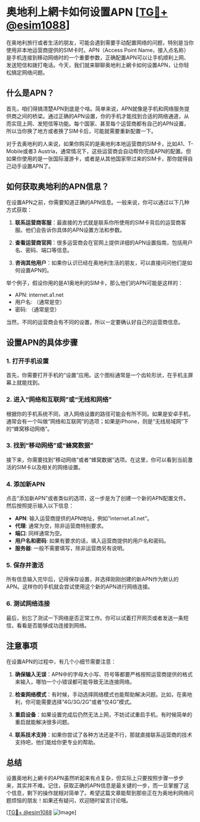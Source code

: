 # 奥地利上網卡如何设置APN [[TG💪+ @esim1088](https://t.me/s/esim1088)]

在奥地利旅行或者生活的朋友，可能会遇到需要手动配置网络的问题，特别是当你使用非本地运营商提供的SIM卡时。APN（Access Point Name，接入点名称）是手机连接到移动网络时的一个重要参数，正确配置APN可以让手机顺利上网、发送短信和拨打电话。今天，我们就来聊聊奥地利上網卡如何设置APN，让你轻松搞定网络问题。

## 什么是APN？

首先，咱们得搞清楚APN到底是个啥。简单来说，APN就像是手机和网络服务提供商之间的桥梁。通过正确的APN设置，你的手机才能找到合适的网络通道，从而实现上网、发短信等功能。每个国家、甚至每个运营商都有自己的APN设置，所以当你换了地方或者换了SIM卡后，可能就需要重新配置一下。

对于去奥地利的人来说，如果你购买的是奥地利本地运营商的SIM卡，比如A1、T-Mobile或者3 Austria，通常情况下，这些运营商会自动帮你完成APN的配置。但如果你使用的是一张国际漫游卡，或者是从其他国家带过来的SIM卡，那你就得自己动手设置APN了。

## 如何获取奥地利的APN信息？

在设置APN之前，你需要知道正确的APN信息。一般来说，你可以通过以下几种方式获取：

1. **联系运营商客服**：最直接的方式就是联系你所使用的SIM卡背后的运营商客服。他们会告诉你具体的APN设置方法和参数。
   
2. **查看运营商官网**：很多运营商会在官网上提供详细的APN设置指南，包括用户名、密码、端口等信息。

3. **咨询其他用户**：如果你认识已经在奥地利生活的朋友，可以直接问问他们是如何设置APN的。

举个例子，假设你用的是A1奥地利的SIM卡，那么他们的APN可能是这样的：
- APN: internet.a1.net
- 用户名: （通常是空）
- 密码: （通常是空）

当然，不同的运营商会有不同的设置，所以一定要确认好自己的运营商信息。

## 设置APN的具体步骤

### 1. 打开手机设置

首先，你需要打开手机的“设置”应用。这个图标通常是一个齿轮形状，在手机主屏幕上就能找到。

### 2. 进入“网络和互联网”或“无线和网络”

根据你的手机系统不同，进入网络设置的路径可能会有所不同。如果是安卓手机，通常会有一个叫做“网络和互联网”的选项；如果是iPhone，则是“无线局域网”下的“蜂窝移动网络”。

### 3. 找到“移动网络”或“蜂窝数据”

接下来，你需要找到“移动网络”或者“蜂窝数据”选项。在这里，你可以看到当前激活的SIM卡以及相关的网络设置。

### 4. 添加新APN

点击“添加新APN”或者类似的选项，这一步是为了创建一个新的APN配置文件。然后按照提示输入以下信息：

- **APN**: 输入运营商提供的APN地址，例如“internet.a1.net”。
- **代理**: 通常为空，除非运营商特别要求。
- **端口**: 同样通常为空。
- **用户名和密码**: 如果有要求的话，填入运营商提供的用户名和密码。
- **服务器**: 一般不需要填写，除非运营商另有说明。

### 5. 保存并激活

所有信息输入完毕后，记得保存设置，并选择刚刚创建的新APN作为默认的APN。这样你的手机就会尝试使用这个新的APN进行网络连接。

### 6. 测试网络连接

最后，别忘了测试一下网络是否正常工作。你可以试着打开网页或者发送一条短信，看看是否能够成功连接到网络。

## 注意事项

在设置APN的过程中，有几个小细节需要注意：

1. **确保输入无误**：APN中的字母大小写、符号等都要严格按照运营商提供的格式来输入，哪怕一个小错误都可能导致无法连接网络。

2. **检查网络模式**：有时候，手动选择网络模式也能帮助解决问题。比如，在奥地利，你可能需要选择“4G/3G/2G”或者“仅4G”模式。

3. **重启设备**：如果设置完成后仍然无法上网，不妨试试重启手机，有时候简单的重启就能解决很多问题。

4. **联系技术支持**：如果你尝试了各种方法还是不行，那就直接联系运营商的技术支持吧，他们能给你更专业的帮助。

## 总结

设置奥地利上網卡的APN虽然听起来有点复杂，但实际上只要按照步骤一步步来，其实并不难。记住，获取正确的APN信息是最关键的一步，而一旦掌握了这个信息，剩下的操作就相对简单了。希望这篇文章能帮到那些正在为奥地利网络问题烦恼的朋友！如果还有疑问，欢迎随时留言讨论哦。

[[TG💪+ @esim1088](https://t.me/s/esim1088) ![Image](https://i.postimg.cc/4NQfJmqS/Snipaste-2025-05-13-00-14-12.png)]